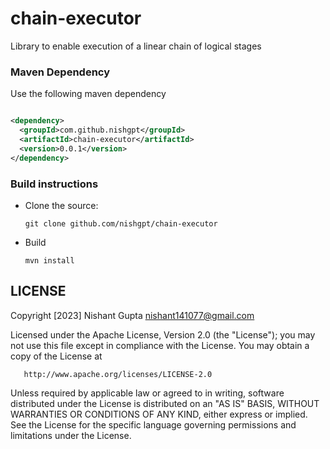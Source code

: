 # chain-executor
Library to enable execution of a linear chain of logical stages

### Maven Dependency

Use the following maven dependency

```xml

<dependency>
  <groupId>com.github.nishgpt</groupId>
  <artifactId>chain-executor</artifactId>
  <version>0.0.1</version>
</dependency>
```

### Build instructions

- Clone the source:

      git clone github.com/nishgpt/chain-executor

- Build

      mvn install

LICENSE
-------
Copyright [2023] Nishant Gupta nishant141077@gmail.com

Licensed under the Apache License, Version 2.0 (the "License");
you may not use this file except in compliance with the License.
You may obtain a copy of the License at

       http://www.apache.org/licenses/LICENSE-2.0

Unless required by applicable law or agreed to in writing, software
distributed under the License is distributed on an "AS IS" BASIS,
WITHOUT WARRANTIES OR CONDITIONS OF ANY KIND, either express or implied.
See the License for the specific language governing permissions and
limitations under the License.